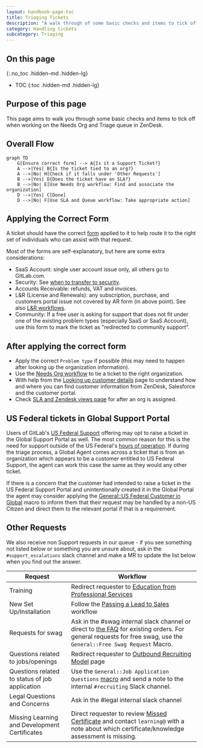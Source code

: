 ```yaml
---
layout: handbook-page-toc
title: Triaging Tickets
description: "A walk through of some basic checks and items to tick off when working on the Needs Org and Triage queue in ZenDesk."
category: Handling tickets
subcategory: Triaging
---
```


## On this page

{:.no_toc .hidden-md .hidden-lg}

- TOC
{:toc .hidden-md .hidden-lg}

## Purpose of this page

This page aims to walk you through some basic checks and items to tick off when working on the Needs Org and Triage queue in ZenDesk.

## Overall Flow

```mermaid
graph TD
    G[Ensure correct form] --> A{Is it a Support Ticket?}
    A -->|Yes| B{Is the ticket tied to an org?}
    A -->|No| H[Check if it falls under 'Other Requests']
    B -->|Yes| D{Does the ticket have an SLA?}
    B -->|No| E[Use Needs Org workflow: Find and associate the organization]
    D -->|Yes| C[Done]
    D -->|No| F[Use SLA and Queue workflow: Take appropriate action]
```

## Applying the Correct Form

A ticket should have the correct [form](https://gitlab.com/gitlab-com/support/support-ops/zendesk-ticket-forms-and-fields/#ticket-form-id-numbers) applied to it to help route it to the right set of individuals who can assist with that request.

Most of the forms are self-explanatory, but here are some extra considerations:

- SaaS Account: single user account issue only, all others go to GitLab.com.
- Security: See [when to transfer to security](/handbook/support/workflows/working_with_security.html#identifying-issues-for-transfer-to-security).
- Accounts Receivable: refunds, VAT and invoices.
- L&R (License and Renewals): any subscription, purchase, and customers portal issue not covered by AR form (in above point). See also [L&R workflows](/handbook/support/workflows/#license-and-subscription).
- Community: If a free user is asking for support that does not fit under one of the existing problem types (especially SaaS or SaaS Account), use this form to mark the ticket as "redirected to community support".

## After applying the correct form

- Apply the correct `Problem type` if possible (this may need to happen after looking up the organization information).
- Use the [Needs Org workflow](associating_needs_org_tickets_with_orgs.html) to tie a ticket to the right organization.
- With help from the [Looking up customer details](looking_up_customer_account_details.html) page to understand how and where you can find customer information from ZenDesk, Salesforce and the customer portal.
- Check [SLA and Zendesk views page](sla_and_views.html) for after an org is assigned.

## US Federal tickets in Global Support Portal

Users of GitLab's [US Federal Support](https://about.gitlab.com/support/#us-federal-support) offering may opt to raise a ticket in the Global Support Portal as well. The most common reason for this is the need for support outside of the US Federal's [hours of operation](https://about.gitlab.com/support/#hours-of-operation). If during the triage process, a Global Agent comes across a ticket that is from an organization which appears to be a customer entitled to US Federal Support, the agent can work this case the same as they would any other ticket.

If there is a concern that the customer had intended to raise a ticket in the US Federal Support Portal and unintentionally created it in the Global Portal the agent may consider applying the [General::US Federal Customer in Global](https://gitlab.com/gitlab-com/support/support-ops/zendesk-macros/-/blob/master/macros/active/General/US%20Federal%20Customer%20in%20Global.yaml) macro to inform them that their request may be handled by a non-US Citizen and direct them to the relevant portal if that is a requirement.

## Other Requests

We also receive non Support requests in our queue - if you see something not listed below or something you are unsure about, ask in the `#support_escalations` slack channel and make a MR to update the list below when you find out the answer.

|Request|Workflow|
|--|--|
|Training|Redirect requester to [Education from Professional Services](/services/education/)|
|New Set Up/Installation|Follow the [Passing a Lead to Sales](/handbook/support/license-and-renewals/workflows/working_with_sales.html#specific-workflows-to-pass-to-sales) workflow|
|Requests for swag|Ask in the #swag internal slack channel or direct to [the FAQ](https://shop.gitlab.com/pages/f-a-q) for existing orders. For general requests for free swag, use the `General::Free Swag Request` Macro.|
|Questions related to jobs/openings|Redirect requester to [Outbound Recruiting Model](/jobs/faq/#gitlabs-outbound-recruiting-model) page|
|Questions related to status of job application| Use the `General::Job Application Questions` [macro](https://gitlab.com/gitlab-com/support/support-ops/zendesk-macros/-/blob/master/macros/active/General/Job%20Application%20Questions.yaml) and send a note to the internal `#recruiting` Slack channel.|
|Legal Questions and Concerns|Ask in the #legal internal slack channel|
|Missing Learning and Development Certificates | Direct requester to review  [Missed Certificate](/handbook/people-group/learning-and-development/certifications/#missed-certificate) and contact `learning@` with a note about which certificate/knowledge assessment is missing. |
